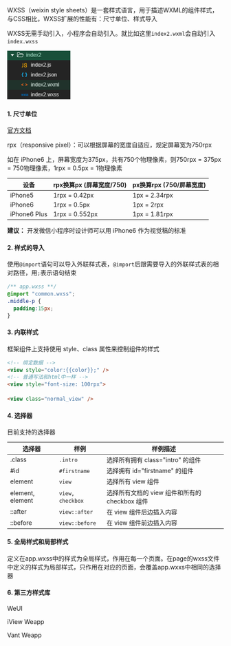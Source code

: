 WXSS（weixin style sheets）是一套样式语言，用于描述WXML的组件样式，与CSS相比，WXSS扩展的性能有：尺寸单位、样式导入

WXSS无需手动引入，小程序会自动引入。就比如这里`index2.wxml`会自动引入`index.wxss`

![image-20200306144724088](assets/image-20200306144724088.png)

#### 1. 尺寸单位

[官方文档](https://developers.weixin.qq.com/miniprogram/dev/framework/view/wxss.html)

rpx（responsive pixel）：可以根据屏幕的宽度自适应，规定屏幕宽为750rpx

如在 iPhone6 上，屏幕宽度为375px，共有750个物理像素，则750rpx = 375px = 750物理像素，1rpx = 0.5px = 1物理像素

| 设备         | rpx换算px (屏幕宽度/750) | px换算rpx (750/屏幕宽度) |
| ------------ | ------------------------ | ------------------------ |
| iPhone5      | 1rpx = 0.42px            | 1px = 2.34rpx            |
| iPhone6      | 1rpx = 0.5px             | 1px = 2rpx               |
| iPhone6 Plus | 1rpx = 0.552px           | 1px = 1.81rpx            |

**建议：** 开发微信小程序时设计师可以用 iPhone6 作为视觉稿的标准

#### 2. 样式的导入

使用`@import`语句可以导入外联样式表，`@import`后跟需要导入的外联样式表的相对路径，用`;`表示语句结束

```css
/** app.wxss **/
@import "common.wxss";
.middle-p {
  padding:15px;
}
```

#### 3. 内联样式

框架组件上支持使用 style、class 属性来控制组件的样式

```html
<!-- 绑定数据 -->
<view style="color:{{color}};" />
<!-- 普通写法和html中一样 -->
<view style="font-size: 100rpx">

<view class="normal_view" />
```

#### 4. 选择器

目前支持的选择器

| 选择器           | 样例             | 样例描述                                       |
| ---------------- | ---------------- | ---------------------------------------------- |
| .class           | `.intro`         | 选择所有拥有 class="intro" 的组件              |
| #id              | `#firstname`     | 选择拥有 id="firstname" 的组件                 |
| element          | `view`           | 选择所有 view 组件                             |
| element, element | `view, checkbox` | 选择所有文档的 view 组件和所有的 checkbox 组件 |
| ::after          | `view::after`    | 在 view 组件后边插入内容                       |
| ::before         | `view::before`   | 在 view 组件前边插入内容                       |

#### 5. 全局样式和局部样式

定义在app.wxss中的样式为全局样式，作用在每一个页面。在page的wxss文件中定义的样式为局部样式，只作用在对应的页面，会覆盖app.wxxs中相同的选择器



#### 6. 第三方样式库

WeUI

iView Weapp

Vant Weapp